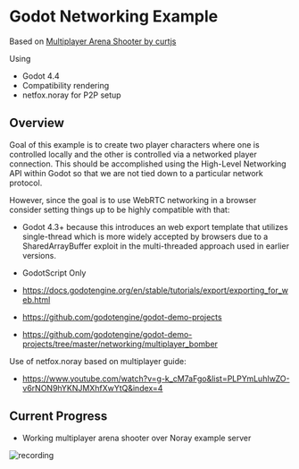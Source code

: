 # Godot Networking Example

Based on [Multiplayer Arena Shooter by curtjs](https://www.youtube.com/watch?v=CS5qU7eOwb8&list=PLPYmLuhIwZO-v6rNON9hYKNJMXhfXwYtQ)

Using
- Godot 4.4
- Compatibility rendering
- netfox.noray for P2P setup

## Overview

Goal of this example is to create two player characters where one is controlled locally and the other is controlled via a networked player connection. This should be accomplished using the High-Level Networking API within Godot so that we are not tied down to a particular network protocol.

However, since the goal is to use WebRTC networking in a browser consider setting things up to be highly compatible with that:
- Godot 4.3+ because this introduces an web export template that utilizes single-thread which is more widely accepted by browsers due to a SharedArrayBuffer exploit in the multi-threaded approach used in earlier versions.
- GodotScript Only

- https://docs.godotengine.org/en/stable/tutorials/export/exporting_for_web.html
- https://github.com/godotengine/godot-demo-projects
- https://github.com/godotengine/godot-demo-projects/tree/master/networking/multiplayer_bomber

Use of netfox.noray based on multiplayer guide:
- https://www.youtube.com/watch?v=g-k_cM7aFgo&list=PLPYmLuhIwZO-v6rNON9hYKNJMXhfXwYtQ&index=4

## Current Progress

- Working multiplayer arena shooter over Noray example server

![recording](2025-04-19_godot-networking-example-progress-optimized.gif)
